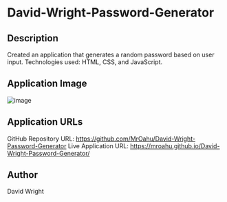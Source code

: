 # David-Wright-Password-Generator

## Description
Created an application that generates a random password based on user input. Technologies used: HTML, CSS, and JavaScript.

## Application Image
![image](https://github.com/MrOahu/David-Wright-Password-Generator/assets/153314451/99f5e42b-61d6-4e89-91ec-d2560e4bc34c)




## Application URLs

GitHub Repository URL: https://github.com/MrOahu/David-Wright-Password-Generator
Live Application URL: https://mroahu.github.io/David-Wright-Password-Generator/

## Author
David Wright

